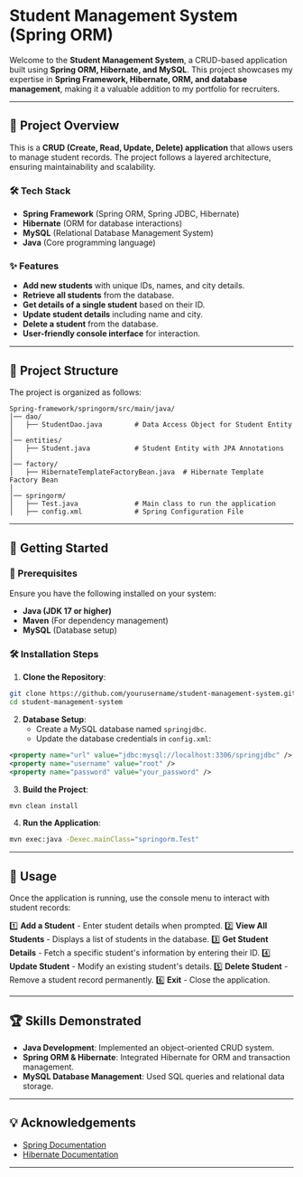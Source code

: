 # Student Management System (Spring ORM)

Welcome to the **Student Management System**, a CRUD-based application built using **Spring ORM, Hibernate, and MySQL**. This project showcases my expertise in **Spring Framework, Hibernate, ORM, and database management**, making it a valuable addition to my portfolio for recruiters.

---
## 📌 Project Overview
This is a **CRUD (Create, Read, Update, Delete) application** that allows users to manage student records. The project follows a layered architecture, ensuring maintainability and scalability.

### 🛠 Tech Stack
- **Spring Framework** (Spring ORM, Spring JDBC, Hibernate)
- **Hibernate** (ORM for database interactions)
- **MySQL** (Relational Database Management System)
- **Java** (Core programming language)

### ✨ Features
- **Add new students** with unique IDs, names, and city details.
- **Retrieve all students** from the database.
- **Get details of a single student** based on their ID.
- **Update student details** including name and city.
- **Delete a student** from the database.
- **User-friendly console interface** for interaction.

---
## 📂 Project Structure
The project is organized as follows:

```
Spring-framework/springorm/src/main/java/
│── dao/
│   ├── StudentDao.java        # Data Access Object for Student Entity
│
│── entities/
│   ├── Student.java           # Student Entity with JPA Annotations
│
│── factory/
│   ├── HibernateTemplateFactoryBean.java  # Hibernate Template Factory Bean
│
│── springorm/
│   ├── Test.java              # Main class to run the application
│   ├── config.xml             # Spring Configuration File
```

---
## 🚀 Getting Started

### 📌 Prerequisites
Ensure you have the following installed on your system:
- **Java (JDK 17 or higher)**
- **Maven** (For dependency management)
- **MySQL** (Database setup)

### 🛠 Installation Steps

1. **Clone the Repository**:
```bash
git clone https://github.com/yourusername/student-management-system.git
cd student-management-system
```

2. **Database Setup**:
   - Create a MySQL database named `springjdbc`.
   - Update the database credentials in `config.xml`:
```xml
<property name="url" value="jdbc:mysql://localhost:3306/springjdbc" />
<property name="username" value="root" />
<property name="password" value="your_password" />
```

3. **Build the Project**:
```bash
mvn clean install
```

4. **Run the Application**:
```bash
mvn exec:java -Dexec.mainClass="springorm.Test"
```

---
## 🔹 Usage

Once the application is running, use the console menu to interact with student records:

1️⃣ **Add a Student** - Enter student details when prompted.
2️⃣ **View All Students** - Displays a list of students in the database.
3️⃣ **Get Student Details** - Fetch a specific student's information by entering their ID.
4️⃣ **Update Student** - Modify an existing student's details.
5️⃣ **Delete Student** - Remove a student record permanently.
6️⃣ **Exit** - Close the application.

---
## 🏆 Skills Demonstrated
- **Java Development**: Implemented an object-oriented CRUD system.
- **Spring ORM & Hibernate**: Integrated Hibernate for ORM and transaction management.
- **MySQL Database Management**: Used SQL queries and relational data storage.

---
## 💡 Acknowledgements
- [Spring Documentation](https://spring.io/projects/spring-framework)
- [Hibernate Documentation](https://hibernate.org/)

---


